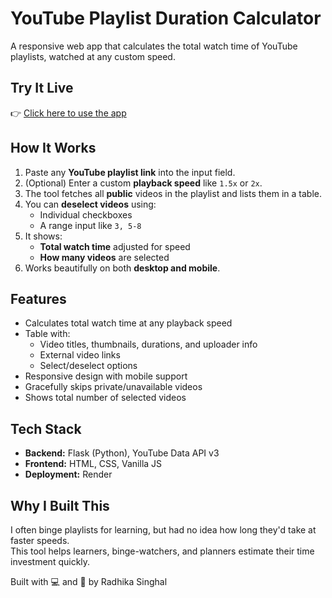 # YouTube Playlist Duration Calculator

A responsive web app that calculates the total watch time of YouTube playlists, watched at any custom speed.

## Try It Live

👉 [Click here to use the app](https://yt-playlist-duration-calc.onrender.com/)  

## How It Works

1. Paste any **YouTube playlist link** into the input field.
2. (Optional) Enter a custom **playback speed** like `1.5x` or `2x`.
3. The tool fetches all **public** videos in the playlist and lists them in a table.
4. You can **deselect videos** using:
   - Individual checkboxes
   - A range input like `3, 5-8`
5. It shows:
   - **Total watch time** adjusted for speed
   - **How many videos** are selected
6. Works beautifully on both **desktop and mobile**.

## Features

- Calculates total watch time at any playback speed
- Table with:
  - Video titles, thumbnails, durations, and uploader info
  - External video links
  - Select/deselect options
- Responsive design with mobile support
- Gracefully skips private/unavailable videos
- Shows total number of selected videos

## Tech Stack

- **Backend:** Flask (Python), YouTube Data API v3
- **Frontend:** HTML, CSS, Vanilla JS
- **Deployment:** Render

## Why I Built This

I often binge playlists for learning, but had no idea how long they'd take at faster speeds.  
This tool helps learners, binge-watchers, and planners estimate their time investment quickly.

Built with 💻 and 😤 by Radhika Singhal

